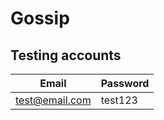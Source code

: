 # Gossip

## Testing accounts
| Email | Password |
|-------|----------|
|test@email.com   | test123 |